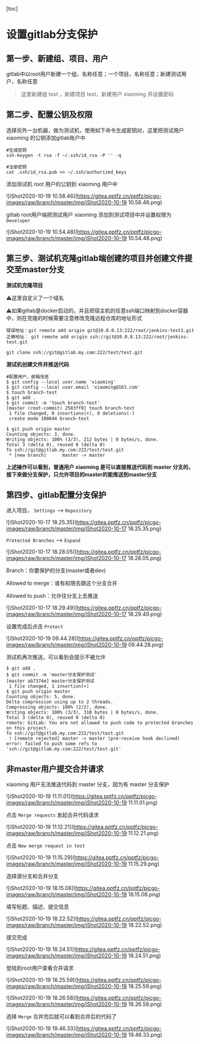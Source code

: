 [toc]



# 设置gitlab分支保护

## 第一步、新建组、项目、用户

gitlab中以root用户新建一个组，名称任意；一个项目，名称任意；新建测试用户，名称任意

> 这里新建组 test ，新建项目 test，新建用户 xiaoming 并设置密码





## 第二步、配置公钥及权限

选择另外一台机器，做为测试机，使用如下命令生成密钥对，这里把测试用户 xiaoming 的公钥添加gitlab账户中

```shell
#生成密钥
ssh-keygen -t rsa -f ~/.ssh/id_rsa -P '' -q

#注册密钥
cat .ssh/id_rsa.pub >> ~/.ssh/authorized_keys
```

添加测试机 root 用户的公钥到 xiaoming 用户中

![iShot2020-10-19 10.58.46](https://gitea.pptfz.cn/pptfz/picgo-images/raw/branch/master/img/iShot2020-10-19 10.58.46.png)





gitlab root用户端把测试用户 xiaoming 添加到测试项目中并设置权限为 `Developer`

![iShot2020-10-19 10.54.48](https://gitea.pptfz.cn/pptfz/picgo-images/raw/branch/master/img/iShot2020-10-19 10.54.48.png)



## 第三步、测试机克隆gitlab端创建的项目并创建文件提交至master分支

**测试机克隆项目**

⚠️这里自定义了一个域名

⚠️如果gitlab是docker启动的，并且把宿主机的任意ssh端口映射到docker容器中，则在克隆的时候需要注意修改克隆远程仓库的地址形式

```shell
错误地址：git remote add origin git@10.0.0.13:222/root/jenkins-test1.git
正确地址： git remote add origin ssh://git@10.0.0.13:222/root/jenkins-test.git
```



```shell
git clone ssh://git@gitlab.my.com:222/test/test.git
```





**测试机创建文件并推送代码**

```shell
#配置用户、邮箱信息
$ git config --local user.name 'xiaoming'
$ git config --local user.email 'xiaoming@163.com'
$ touch branch-test
$ git add .
$ git commit -m 'touch branch-test'
[master (root-commit) 2583ff0] touch branch-test
 1 file changed, 0 insertions(+), 0 deletions(-)
 create mode 100644 branch-test

$ git push origin master
Counting objects: 3, done.
Writing objects: 100% (3/3), 212 bytes | 0 bytes/s, done.
Total 3 (delta 0), reused 0 (delta 0)
To ssh://git@gitlab.my.com:222/test/test.git
 * [new branch]      master -> master
```

**上述操作可以看到，普通用户 xiaoming 是可以直接推送代码到 master 分支的，接下来做分支保护，只允许项目的master的能推送到master分支**



## 第四步、gitlab配置分支保护

进入项目， `Settings` --> `Repository`

![iShot2020-10-17 18.25.35](https://gitea.pptfz.cn/pptfz/picgo-images/raw/branch/master/img/iShot2020-10-17 18.25.35.png)



`Protected Branches` --> `Expand`

![iShot2020-10-17 18.28.05](https://gitea.pptfz.cn/pptfz/picgo-images/raw/branch/master/img/iShot2020-10-17 18.28.05.png)





Branch：你要保护的分支(master或者dev)

Allowed to merge：谁有权限去跟这个分支合并

Allowed to push：允许往分支上去推送

![iShot2020-10-17 18.29.49](https://gitea.pptfz.cn/pptfz/picgo-images/raw/branch/master/img/iShot2020-10-17 18.29.49.png)



设置完成后点击 `Protect`

![iShot2020-10-19 09.44.28](https://gitea.pptfz.cn/pptfz/picgo-images/raw/branch/master/img/iShot2020-10-19 09.44.28.png)





测试机再次推送，可以看到会提示不被允许

```shell
$ git add .
$ git commit -m 'master分支保护测试'
[master ab7374e] master分支保护测试
 1 file changed, 1 insertion(+)
$ git push origin master
Counting objects: 5, done.
Delta compression using up to 2 threads.
Compressing objects: 100% (2/2), done.
Writing objects: 100% (3/3), 310 bytes | 0 bytes/s, done.
Total 3 (delta 0), reused 0 (delta 0)
remote: GitLab: You are not allowed to push code to protected branches on this project.
To ssh://git@gitlab.my.com:222/test/test.git
 ! [remote rejected] master -> master (pre-receive hook declined)
error: failed to push some refs to 'ssh://git@gitlab.my.com:222/test/test.git'
```



## 非master用户提交合并请求

xiaoming 用户无法推送代码到 master 分支，因为有 master 分支保护

![iShot2020-10-19 11.11.01](https://gitea.pptfz.cn/pptfz/picgo-images/raw/branch/master/img/iShot2020-10-19 11.11.01.png)



点击 `Merge requests` 发起合并代码请求

![iShot2020-10-19 11.12.21](https://gitea.pptfz.cn/pptfz/picgo-images/raw/branch/master/img/iShot2020-10-19 11.12.21.png)



点击 `New merge request in test`

![iShot2020-10-19 11.15.29](https://gitea.pptfz.cn/pptfz/picgo-images/raw/branch/master/img/iShot2020-10-19 11.15.29.png)



选择源分支和合并分支

![iShot2020-10-19 18.15.08](https://gitea.pptfz.cn/pptfz/picgo-images/raw/branch/master/img/iShot2020-10-19 18.15.08.png)





填写标题、描述、提交信息

![iShot2020-10-19 18.22.52](https://gitea.pptfz.cn/pptfz/picgo-images/raw/branch/master/img/iShot2020-10-19 18.22.52.png)



提交完成

![iShot2020-10-19 18.24.51](https://gitea.pptfz.cn/pptfz/picgo-images/raw/branch/master/img/iShot2020-10-19 18.24.51.png)



登陆到root用户查看合并请求

![iShot2020-10-19 18.25.59](https://gitea.pptfz.cn/pptfz/picgo-images/raw/branch/master/img/iShot2020-10-19 18.25.59.png)

![iShot2020-10-19 18.26.58](https://gitea.pptfz.cn/pptfz/picgo-images/raw/branch/master/img/iShot2020-10-19 18.26.58.png)



选择 `Merge` 合并完后就可以看到合并后的代码了

![iShot2020-10-19 19.46.33](https://gitea.pptfz.cn/pptfz/picgo-images/raw/branch/master/img/iShot2020-10-19 19.46.33.png)

